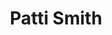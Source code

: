 ---
title: "Patti Smith"
summary: "American rock musician, born on December 30, 1946 in Chicago, Illinois, USA. Inducted into Rock And Roll Hall of Fame in 2007 . Sister of . Married to from 1980 until his death 1994. Mother of , . Previously worked in a toy factory."
image: "patti-smith.jpg"
apple_music_artist_url: "https://music.apple.com/gb/artist/patti-smith/13762"
---